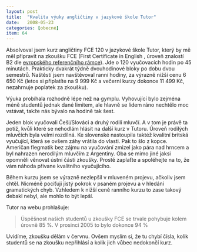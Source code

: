 ```yaml
---
layout: post
title:  "Kvalita výuky angličtiny v jazykové škole Tutor"
date:   2008-05-23
categories: [obecné]
item: 64
---
```

Absolvoval jsem kurz angličtiny FCE 120 v jazykové škole Tutor, který by mě měl připravit na zkoušku FCE (First Certificate in English , 
úroveň znalostí B2 dle [evropského referenčního rámce](http://cs.wikipedia.org/wiki/Spole%C4%8Dn%C3%BD_evropsk%C3%BD_referen%C4%8Dn%C3%AD_r%C3%A1mec)). Jde o 120 vyučovacích hodin po 45 minutách. Prakticky dvakrát týdně dvouhodinové 
bloky po dobu dvou semestrů. Naštěstí jsem navštěvoval ranní hodiny, za výrazně nižší cenu 6 650 Kč (letos si připlatíte na 9 999 Kč a večerní 
kurzy dokonce 11 499 Kč, nezahrnuje poplatek za zkoušku).
<!--more-->

Výuka probíhala rozhodně lépe než na gymplu. Vyhovující bylo zejména méně studentů jednak dané limitem, ale hlavně se lidem ráno nechtělo moc vstávat, takže nás bývalo na hodině tak šest.

Jeden blok vyučovali Češi/Slováci a druhý rodilí mluvčí. A v tom je právě ta potíž, kvůli které se nehodlám hlásit na další kurz v Tutoru. 
Úroveň rodilých mluvčích byla velmi rozdílná. Ke slovenské nastoupila taktéž kvalitní britská vyučující, která se ovšem záhy vrátila do vlasti. Pak to šlo z kopce. Američan flegmatik bez zájmu na vyučování zmizel jako pára nad hrncem a byl nahrazen nerodilým mluvčím z Argentiny. Oba se mimo jiné jaksi opomněli věnovat ústní části zkoušky. Prostě zaplaťte a spoléhejte na to, že vám náhoda přivane kvalitního vyučujícího.

Během kurzu jsem se výrazně nezlepšil v mluveném projevu, ačkoliv jsem chtěl. Nicméně pociťuji jistý pokrok v psaném projevu a v hledání gramatických chyb. Vzhledem k nižší ceně ranního kurzu to zase takový debakl nebyl, ale mohlo to být lepší.

Tutor na webu prohlašuje:
> Úspěšnost našich studentů u zkoušky FCE se trvale pohybuje kolem úrovně 85 %. V prosinci 2005 to bylo dokonce 94 %

Uvidíme, zkoušku dělám v červnu. Ovšem myslím si, že tu chybí čísla, kolik studentů se na zkoušku nepřihlásí a kolik jich vůbec nedokončí kurz.